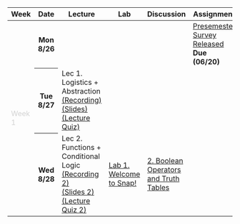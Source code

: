 <table class="table table-bordered schedule-table">
  <thead>
    <tr>
      <th class="center schedule-week-num">Week</th>
      <th>Date</th>
      <th>Lecture</th>
      <th>Lab</th>
      <th>Discussion</th>
      <th>Assignment</th>
    </tr>
  </thead>
  <tbody class="content">
    <tr>
      <td rowspan=5 style="color: d3d3d3">Week 1</td> <!-- Week Number -->
      <!-- WEEK ONE------------------------------------------------------------ -->
      <th>Mon 8/26</th> <!-- Date -->
      <td></td><!-- Lecture -->
      <td> </td> <!-- Lab -->
      <td rowspan="2"></td> <!-- Discussion -->
      <td><a href="">Presemester Survey Released</a><br/> <b>Due (06/20)</b></td> <!-- Assignment -->
    <tr>
      <th>Tue 8/27</th> <!-- Date -->
      <td>Lec 1. Logistics + Abstraction<br/>
      <a href="">(Recording)</a><br/>
      <a href="">(Slides)</a><br/>
      <a href="">(Lecture Quiz)</td><!-- Lecture -->
      <td></td> <!-- Lab -->
      <!-- <td></td>--> <!-- Discussion -->
      <td></td> <!-- Assignment -->
    <tr>
      <th>Wed 8/28 </th> <!-- Date -->
      <td>Lec 2. Functions + Conditional Logic<br/>
      <a href="">(Recording 2)</a><br/>      
      <a href="">(Slides 2)</a><br/>
      <a href="">(Lecture Quiz 2)</td> <!-- Lecture -->
      <td><a href="https://docs.google.com/document/d/1A-e8t_ow2SamdUqJC9tfT11-ZaCn351NW3CpD-KvxN8/edit?usp=sharing">Lab 1. Welcome to Snap!</a></td> <!-- Lab -->
      <td rowspan="2"><a href="https://docs.google.com/document/d/1f7Mbk-OfVnlfZTIgcjlwg0djsm4xlCq_/edit?usp=sharing&ouid=113310664124216515894&rtpof=true&sd=true"> 2. Boolean Operators and Truth Tables </a></td> <!-- Discussion -->
      <td></td> <!-- Assignments -->
    </tr>
    <tr>
</table>